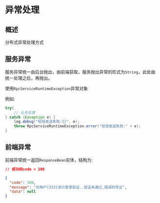 # 异常处理

## 概述

分布式异常处理方式

## 服务异常

服务异常统一由后台抛出，由前端获取，服务抛出异常的形式为`String`，此处由统一处理之后，再抛出。

使用`RpcServiceRuntimeException`异常对象

例如:

```java
try{
    // 业务处理
} catch (Exception e) {
    log.debug("短信发送失败:{}", e);
    throw RpcServiceRuntimeException.error("短信发送失败:" + e);
}
```

## 前端异常

前端异常统一返回`ResponseBean`实体，结构为:

```json
// 成功则code = 200

{
  "code": 500,
  "message": "对用户[333]进行登录验证..验证未通过,错误的凭证",
  "data": null
}
```
